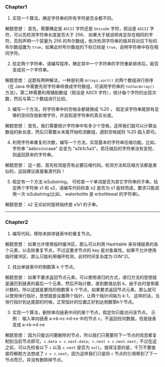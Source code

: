 ### Chapter1

1. 实现一个算法，确定字符串的所有字符是否全都不同。

 解题思想： 首先，需要确定是 `ASCII` 字符还是 `Unicode` 字符，假设是 `ASCII` 字符，可以先检测字符串长度是否大于 256， 如果大于就说明肯定存在相同的字符，否则声明一个容量为 256 的布尔数组，依次检测字符串的值并将对应下标的布尔数组置为 `true`，如果此时布尔数组的下标已经是 `true`，说明字符串中存在相同字符。
 
2. 给定两个字符串，请编写程序，确定其中一个字符串的字符重新排序后，能否变成另一个字符串。 
 
 解题思想： 这题有两种解法，一种是利用 `Arrays.sort()` 对两个数组进行排序（在 Java 中需要先将字符串转换成字符数组，可调用字符串的 `toCharArray()` 方法）。第二种需要利用辅助数组（假设是 ASCII 字符），统计每个字符的出现次数，然后与第二个数组进行比较。
 
3. 编写一个方法，将字符串中的空格全都替换成 %20 ， 假定该字符串尾部有足够的空间存放新增字符，并且知道字符串的真实长度。
 
 解题思想： 首先，我们需要统计字符串中有多少个空格，这样我们就可以计算出数组的新长度，然后只需要从末尾开始检测数组，遇到空格就将 %20 插入即可。
  
4. 利用字符串重复的次数，编写一个方法，实现基本的字符串压缩功能。比如，字符串 "aabcccccaaa" 会变为 "a2b1c5a3"。若压缩后的字符串没有变短，则返回原来的字符串。

 解题思想： 这一题，首先检测是否有必要压缩代码。检测方法和压缩方法都是类似的，这段建议直接看源代码！

5. 假定有一个方法 isSubstring， 可检查一个单词是否为其它字符串的子串。给定两个字符串 s1 和 s2，请编写代码检查 s2 是否为 s1 旋转而成，要求只能调用一次 isSubstring(比如， waterbottle 是 erbottlewat 的字符串)。
 
 解题思想： s2 无论如何旋转始终是 s1s1 的子串。
 
 ---
 
### Chapter2
 
1. 编写代码，移除未排序链表中的重复节点。
 
 解题思想： 如果允许使用临时缓冲区，那么可以利用 Hashtable 来存储链表的各个元素，以去除重复节点，不过这要求节点的 key 是对象属性。如果不允许使用临时缓冲区，那么只能利用循环检测，此时时间复杂度为 O(N^2)。
 
2. 找出单链表中的倒数第 k 个节点。

 解题思想： 如果不要求返回节点元素，可以使用递归的方式，递归方法的思想就是遍历到链表的最后一个元素，然后开始计数，直到数值达到 k，由于此时是倒着计数的，所以这就是要找的倒数第 k 个节点。如果要求返回节点元素，那么就可以使用快行指针，思想就是设置两个指针，让两个指针间隔为 k-1， 这样的话，当快行指针到达尾部的时候，正常指针的位置正好到达倒数第k个节点。
 
3. 实现一个算法，删除单向链表中间的某个节点，假定你只能访问该节点。 示例： 输入单向链表 a->b->c->d->e 中的节点 c，不返回任何数据，但是链表变成 a->b->d->e

 解题思想： 因为只能访问要删除的节点，所以我们只需要将下一节点的信息都复制到当前节点即可。`c.data = c.next.data; c.next = c.next.next;` 不过在这之前，可以先检查以下 `c` 以及 `c.next` 是否为 `null`。值得注意的是，千万不要直接将解题方法想成了 `c = c.next`，因为这样我们只是将 `c` 节点的引用移到了下一节点而已，并没有删除掉节点。
